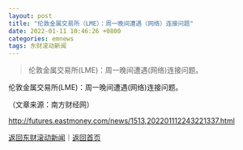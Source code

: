 ```yaml
---
layout: post
title: "伦敦金属交易所（LME）：周一晚间遭遇（网络）连接问题"
date: 2022-01-11 10:46:26 +0800
categories: emnews
tags: 东财滚动新闻
---
```

> 伦敦金属交易所(LME)：周一晚间遭遇(网络)连接问题。

<p>伦敦金属交易所(LME)：周一晚间遭遇(网络)连接问题。</p><p class="em_media">（文章来源：南方财经网）</p>

<http://futures.eastmoney.com/news/1513,202201112243221337.html>

[返回东财滚动新闻](//finews.withounder.com/emnews/)｜[返回首页](//finews.withounder.com/)